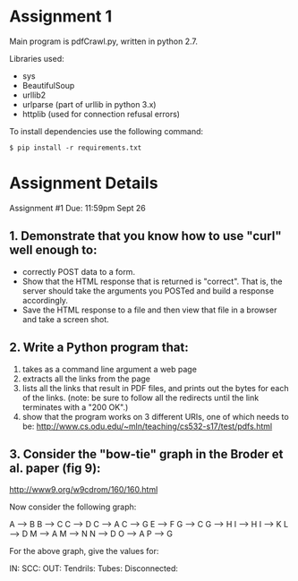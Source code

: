 # Assignment 1

Main program is pdfCrawl.py, written in python 2.7.

Libraries used:

- sys
- BeautifulSoup
- urllib2 
- urlparse (part of urllib in python 3.x)
- httplib (used for connection refusal errors)

To install dependencies use the following command:

```shell
$ pip install -r requirements.txt
```

# Assignment Details

Assignment #1
Due: 11:59pm Sept 26

## 1.  Demonstrate that you know how to use "curl" well enough to:

- correctly POST data to a form.  
- Show that the HTML response that is returned is "correct".  That is, the server should take the arguments you POSTed and build a response accordingly.  
- Save the HTML response to a file and then view that file in a browser and take a screen shot.

## 2.  Write a Python program that:
  
  1. takes as a command line argument a web page
  2. extracts all the links from the page
  3. lists all the links that result in PDF files, and prints out
     the bytes for each of the links.  (note: be sure to follow
     all the redirects until the link terminates with a "200 OK".)
  4. show that the program works on 3 different URIs, one of which
     needs to be: 
     http://www.cs.odu.edu/~mln/teaching/cs532-s17/test/pdfs.html

## 3.  Consider the "bow-tie" graph in the Broder et al. paper (fig 9):

http://www9.org/w9cdrom/160/160.html

Now consider the following graph:

A --> B
B --> C
C --> D
C --> A
C --> G
E --> F
G --> C
G --> H
I --> H
I --> K
L --> D
M --> A
M --> N
N --> D
O --> A
P --> G

For the above graph, give the values for:

IN: 
SCC: 
OUT: 
Tendrils: 
Tubes: 
Disconnected:
